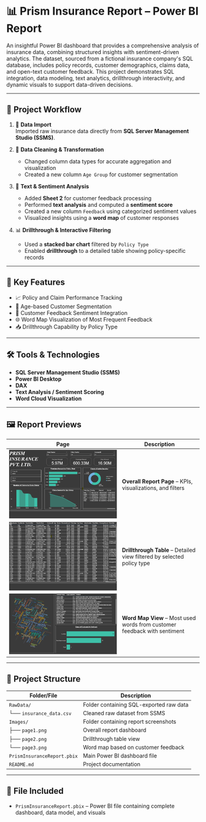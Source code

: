 # 📊 Prism Insurance Report – Power BI Report

An insightful Power BI dashboard that provides a comprehensive analysis of insurance data, combining structured insights with sentiment-driven analytics. The dataset, sourced from a fictional insurance company's SQL database, includes policy records, customer demographics, claims data, and open-text customer feedback. This project demonstrates SQL integration, data modeling, text analytics, drillthrough interactivity, and dynamic visuals to support data-driven decisions.


---

## 🧩 Project Workflow

1. 🔗 **Data Import**  
   Imported raw insurance data directly from **SQL Server Management Studio (SSMS)**.

2. 🧹 **Data Cleaning & Transformation**  
   - Changed column data types for accurate aggregation and visualization  
   - Created a new column `Age Group` for customer segmentation  

3. 💬 **Text & Sentiment Analysis**  
   - Added **Sheet 2** for customer feedback processing  
   - Performed **text analysis** and computed a **sentiment score**  
   - Created a new column `Feedback` using categorized sentiment values  
   - Visualized insights using a **word map** of customer responses  

4. 📊 **Drillthrough & Interactive Filtering**  
   - Used a **stacked bar chart** filtered by `Policy Type`  
   - Enabled **drillthrough** to a detailed table showing policy-specific records  

---

## 🚀 Key Features

- 📈 Policy and Claim Performance Tracking  
- 👤 Age-based Customer Segmentation  
- 💬 Customer Feedback Sentiment Integration  
- 🌐 Word Map Visualization of Most Frequent Feedback  
- 📥 Drillthrough Capability by Policy Type

---

## 🛠️ Tools & Technologies

- **SQL Server Management Studio (SSMS)**  
- **Power BI Desktop**  
- **DAX**  
- **Text Analysis / Sentiment Scoring**  
- **Word Cloud Visualization**

---

## 🖼️ Report Previews

| Page | Description |
|------|-------------|
| ![Page 1 – Dashboard Overview](Images/page1.png) | **Overall Report Page** – KPIs, visualizations, and filters |
| ![Page 2 – Drillthrough Table](Images/page2.png) | **Drillthrough Table** – Detailed view filtered by selected policy type |
| ![Page 3 – Word Map](Images/page3.png) | **Word Map View** – Most used words from customer feedback with sentiment |

---


## 📁 Project Structure

| Folder/File                     | Description                                      |
|--------------------------------|--------------------------------------------------|
| `RawData/`                     | Folder containing SQL-exported raw data         |
| └── `insurance_data.csv`       | Cleaned raw dataset from SSMS                   |
| `Images/`                      | Folder containing report screenshots            |
| ├── `page1.png`                | Overall report dashboard                        |
| ├── `page2.png`                | Drillthrough table view                         |
| └── `page3.png`                | Word map based on customer feedback             |
| `PrismInsuranceReport.pbix`    | Main Power BI dashboard file                    |
| `README.md`                    | Project documentation                           |



---

## 📁 File Included

- `PrismInsuranceReport.pbix` – Power BI file containing complete dashboard, data model, and visuals
